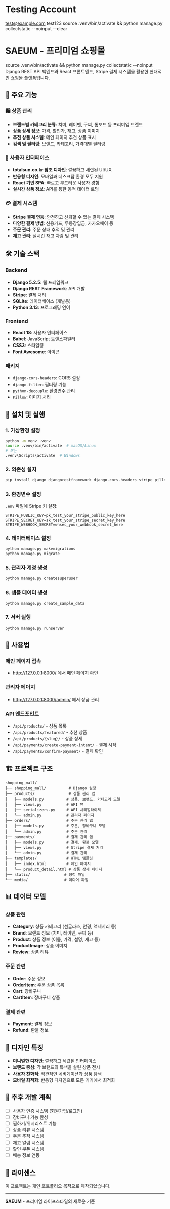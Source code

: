 # Testing Account
test@example.com
test123
source .venv/bin/activate && python manage.py collectstatic --noinput --clear

# SAEUM - 프리미엄 쇼핑몰

source .venv/bin/activate && python manage.py collectstatic --noinput
Django REST API 백엔드와 React 프론트엔드, Stripe 결제 시스템을 활용한 현대적인 쇼핑몰 플랫폼입니다.

## 🌟 주요 기능

### 🛍️ 상품 관리
- **브랜드별 카테고리 분류**: 치미, 레이밴, 구찌, 톰포드 등 프리미엄 브랜드
- **상품 상세 정보**: 가격, 할인가, 재고, 상품 이미지
- **추천 상품 시스템**: 메인 페이지 추천 상품 표시
- **검색 및 필터링**: 브랜드, 카테고리, 가격대별 필터링

### 🎨 사용자 인터페이스
- **totalsun.co.kr 참조 디자인**: 깔끔하고 세련된 UI/UX
- **반응형 디자인**: 모바일과 데스크탑 환경 모두 지원
- **React 기반 SPA**: 빠르고 부드러운 사용자 경험
- **실시간 상품 정보**: API를 통한 동적 데이터 로딩

### 💳 결제 시스템
- **Stripe 결제 연동**: 안전하고 신뢰할 수 있는 결제 시스템
- **다양한 결제 방법**: 신용카드, 무통장입금, 카카오페이 등
- **주문 관리**: 주문 상태 추적 및 관리
- **재고 관리**: 실시간 재고 차감 및 관리

## 🛠️ 기술 스택

### Backend
- **Django 5.2.5**: 웹 프레임워크
- **Django REST Framework**: API 개발
- **Stripe**: 결제 처리
- **SQLite**: 데이터베이스 (개발용)
- **Python 3.13**: 프로그래밍 언어

### Frontend
- **React 18**: 사용자 인터페이스
- **Babel**: JavaScript 트랜스파일러
- **CSS3**: 스타일링
- **Font Awesome**: 아이콘

### 패키지
- `django-cors-headers`: CORS 설정
- `django-filter`: 필터링 기능
- `python-decouple`: 환경변수 관리
- `Pillow`: 이미지 처리

## 🚀 설치 및 실행

### 1. 가상환경 설정
```bash
python -m venv .venv
source .venv/bin/activate  # macOS/Linux
# 또는
.venv\Scripts\activate  # Windows
```

### 2. 의존성 설치
```bash
pip install django djangorestframework django-cors-headers stripe pillow python-decouple django-filter
```

### 3. 환경변수 설정
`.env` 파일에 Stripe 키 설정:
```env
STRIPE_PUBLIC_KEY=pk_test_your_stripe_public_key_here
STRIPE_SECRET_KEY=sk_test_your_stripe_secret_key_here
STRIPE_WEBHOOK_SECRET=whsec_your_webhook_secret_here
```

### 4. 데이터베이스 설정
```bash
python manage.py makemigrations
python manage.py migrate
```

### 5. 관리자 계정 생성
```bash
python manage.py createsuperuser
```

### 6. 샘플 데이터 생성
```bash
python manage.py create_sample_data
```

### 7. 서버 실행
```bash
python manage.py runserver
```

## 📱 사용법

### 메인 페이지 접속
- http://127.0.0.1:8000/ 에서 메인 페이지 확인

### 관리자 페이지
- http://127.0.0.1:8000/admin/ 에서 상품 관리

### API 엔드포인트
- `/api/products/` - 상품 목록
- `/api/products/featured/` - 추천 상품
- `/api/products/{slug}/` - 상품 상세
- `/api/payments/create-payment-intent/` - 결제 시작
- `/api/payments/confirm-payment/` - 결제 확인

## 🏗️ 프로젝트 구조

```
shopping_mall/
├── shopping_mall/          # Django 설정
├── products/               # 상품 관리 앱
│   ├── models.py          # 상품, 브랜드, 카테고리 모델
│   ├── views.py           # API 뷰
│   ├── serializers.py     # API 시리얼라이저
│   └── admin.py           # 관리자 페이지
├── orders/                # 주문 관리 앱
│   ├── models.py          # 주문, 장바구니 모델
│   └── admin.py           # 주문 관리
├── payments/              # 결제 관리 앱
│   ├── models.py          # 결제, 환불 모델
│   ├── views.py           # Stripe 결제 처리
│   └── admin.py           # 결제 관리
├── templates/             # HTML 템플릿
│   ├── index.html         # 메인 페이지
│   └── product_detail.html # 상품 상세 페이지
├── static/               # 정적 파일
└── media/                # 미디어 파일
```

## 📊 데이터 모델

### 상품 관련
- **Category**: 상품 카테고리 (선글라스, 안경, 액세서리 등)
- **Brand**: 브랜드 정보 (치미, 레이밴, 구찌 등)
- **Product**: 상품 정보 (이름, 가격, 설명, 재고 등)
- **ProductImage**: 상품 이미지
- **Review**: 상품 리뷰

### 주문 관련
- **Order**: 주문 정보
- **OrderItem**: 주문 상품 목록
- **Cart**: 장바구니
- **CartItem**: 장바구니 상품

### 결제 관련
- **Payment**: 결제 정보
- **Refund**: 환불 정보

## 🎨 디자인 특징

- **미니멀한 디자인**: 깔끔하고 세련된 인터페이스
- **브랜드 중심**: 각 브랜드의 특색을 살린 상품 전시
- **사용자 친화적**: 직관적인 네비게이션과 상품 탐색
- **모바일 최적화**: 반응형 디자인으로 모든 기기에서 최적화

## 🔧 추후 개발 계획

- [ ] 사용자 인증 시스템 (회원가입/로그인)
- [ ] 장바구니 기능 완성
- [ ] 찜하기/위시리스트 기능
- [ ] 상품 리뷰 시스템
- [ ] 주문 추적 시스템
- [ ] 재고 알림 시스템
- [ ] 할인 쿠폰 시스템
- [ ] 배송 정보 연동

## 📄 라이센스

이 프로젝트는 개인 포트폴리오 목적으로 제작되었습니다.

---

**SAEUM** - 프리미엄 라이프스타일의 새로운 기준
